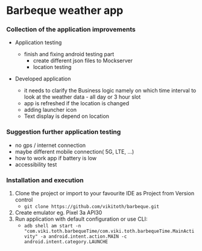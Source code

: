 # Barbeque weather app
### Collection of the application improvements

- Application testing
  - finish and fixing android testing part
    - create different json files to Mockserver
    - location testing

- Developed application
  - it needs to clarify the Business logic
     namely on which time interval to look at the weather data - all day or 3 hour slot
  - app is refreshed if the location is changed
  - adding launcher icon
  - Text display is depend on location

### Suggestion further application testing

- no gps / internet connection
- maybe different mobile connection( 5G, LTE, ...)
- how to work app if battery is low
- accessibility test

### Installation and execution

1. Clone the project or import to your favourite IDE as Project from Version control
   - `git clone https://github.com/vikitoth/barbeque.git`
2. Create emulator eg. Pixel 3a API30
3. Run application with default configuration or use CLI:
   - `adb shell am start -n "com.viki.toth.barbequeTime/com.viki.toth.barbequeTime.MainActivity" -a android.intent.action.MAIN -c android.intent.category.LAUNCHE`